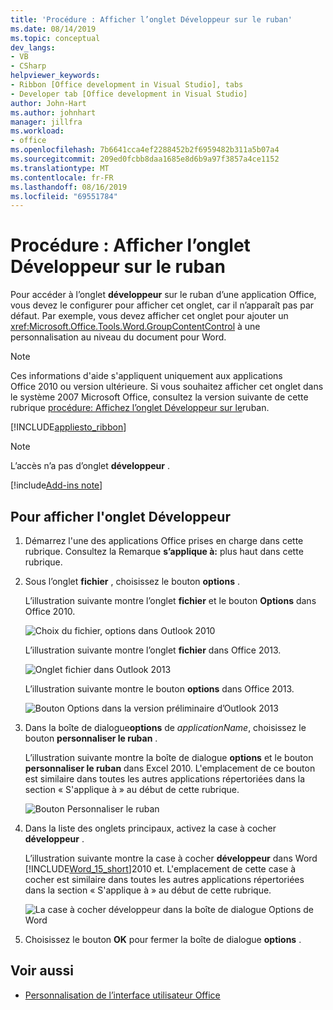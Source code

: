 ```yaml
---
title: 'Procédure : Afficher l’onglet Développeur sur le ruban'
ms.date: 08/14/2019
ms.topic: conceptual
dev_langs:
- VB
- CSharp
helpviewer_keywords:
- Ribbon [Office development in Visual Studio], tabs
- Developer tab [Office development in Visual Studio]
author: John-Hart
ms.author: johnhart
manager: jillfra
ms.workload:
- office
ms.openlocfilehash: 7b6641cca4ef2288452b2f6959482b311a5b07a4
ms.sourcegitcommit: 209ed0fcbb8daa1685e8d6b9a97f3857a4ce1152
ms.translationtype: MT
ms.contentlocale: fr-FR
ms.lasthandoff: 08/16/2019
ms.locfileid: "69551784"
---
```

# <a name="how-to-show-the-developer-tab-on-the-ribbon"></a>Procédure : Afficher l’onglet Développeur sur le ruban
  Pour accéder à l’onglet **développeur** sur le ruban d’une application Office, vous devez le configurer pour afficher cet onglet, car il n’apparaît pas par défaut. Par exemple, vous devez afficher cet onglet pour ajouter un <xref:Microsoft.Office.Tools.Word.GroupContentControl> à une personnalisation au niveau du document pour Word.

> [!NOTE]
> Ces informations d'aide s'appliquent uniquement aux applications Office 2010 ou version ultérieure. Si vous souhaitez afficher cet onglet dans le système 2007 Microsoft Office, consultez la version suivante de cette rubrique [procédure: Affichez l’onglet Développeur sur le](https://web.archive.org/web/20140303033431/msdn.microsoft.com/library/bb608625(v=vs.90).aspx
)ruban.

 [!INCLUDE[appliesto_ribbon](../vsto/includes/appliesto-ribbon-md.md)]

> [!NOTE]
> L’accès n’a pas d’onglet **développeur** .

[!include[Add-ins note](includes/addinsnote.md)]

## <a name="to-show-the-developer-tab"></a>Pour afficher l'onglet Développeur

1. Démarrez l'une des applications Office prises en charge dans cette rubrique. Consultez la Remarque **s’applique à:** plus haut dans cette rubrique.

2. Sous l’onglet **fichier** , choisissez le bouton **options** .

     L’illustration suivante montre l’onglet **fichier** et le bouton **Options** dans Office 2010.

     ![Choix du fichier, options dans Outlook 2010](../vsto/media/vsto-office-file-tab.png "Choix du fichier, options dans Outlook 2010")

     L’illustration suivante montre l’onglet **fichier** dans Office 2013.

     ![Onglet fichier dans Outlook 2013](../vsto/media/vsto-office2013-filetab.png "Onglet fichier dans Outlook 2013")

     L’illustration suivante montre le bouton **options** dans Office 2013.

     ![Bouton Options dans la version préliminaire d’Outlook 2013](../vsto/media/vsto-office2013-optionsbutton.png "Bouton Options dans la version préliminaire d’Outlook 2013")

3. Dans la boîte de dialogue**options** de _applicationName_, choisissez le bouton **personnaliser le ruban** .

     L’illustration suivante montre la boîte de dialogue **options** et le bouton **personnaliser le ruban** dans Excel 2010. L'emplacement de ce bouton est similaire dans toutes les autres applications répertoriées dans la section « S'applique à » au début de cette rubrique.

     ![Bouton Personnaliser le ruban](../vsto/media/vsto-office2010-customizeribbonbutton.png "Bouton Personnaliser le ruban")

4. Dans la liste des onglets principaux, activez la case à cocher **développeur** .

     L’illustration suivante montre la case à cocher **développeur** dans Word [!INCLUDE[Word_15_short](../vsto/includes/word-15-short-md.md)]2010 et. L'emplacement de cette case à cocher est similaire dans toutes les autres applications répertoriées dans la section « S'applique à » au début de cette rubrique.

     ![La case à cocher développeur dans la boîte de dialogue Options de Word](../vsto/media/vsto-office2010-developercheckbox.png "La case à cocher développeur dans la boîte de dialogue Options de Word")

5. Choisissez le bouton **OK** pour fermer la boîte de dialogue **options** .

## <a name="see-also"></a>Voir aussi
- [Personnalisation de l’interface utilisateur Office](../vsto/office-ui-customization.md)
